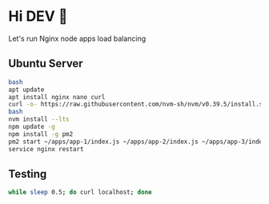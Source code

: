 # Hi DEV 👋

Let's run Nginx node apps load balancing

## Ubuntu Server

```bash
bash
apt update
apt install nginx nano curl
curl -o- https://raw.githubusercontent.com/nvm-sh/nvm/v0.39.5/install.sh | bash
bash
nvm install --lts
npm update -g
npm install -g pm2
pm2 start ~/apps/app-1/index.js ~/apps/app-2/index.js ~/apps/app-3/index.js
service nginx restart
```

## Testing

```bash
while sleep 0.5; do curl localhost; done
```
